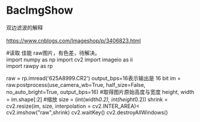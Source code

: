 # BacImgShow<br>  
双边滤波的解释<br>  
https://www.cnblogs.com/Imageshop/p/3406823.html<br>  


<P>
#读取 佳能 raw图片，有色差，待解决。<br>  
import numpy as np 
import cv2 
import imageio as ii<br>  
import rawpy as rp

raw = rp.imread('625A8999.CR2')
output_bps=16表示输出是 16 bit 
im = raw.postprocess(use_camera_wb=True, half_size=False, no_auto_bright=True, output_bps=16)
#取得图片原始高度与宽度
height, width = im.shape[:2]
#缩放 
size = (int(width*0.2), int(height*0.2))
shrink = cv2.resize(im, size, interpolation = cv2.INTER_AREA)<
cv2.imshow("raw",shrink) 
cv2.waitKey()
cv2.destroyAllWindows()
</P>
